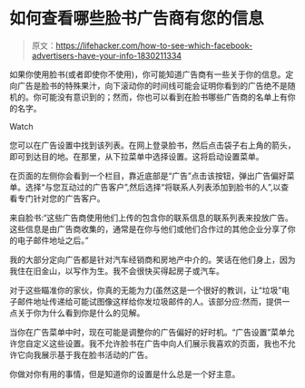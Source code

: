 # 如何查看哪些脸书广告商有您的信息

> 原文：<https://lifehacker.com/how-to-see-which-facebook-advertisers-have-your-info-1830211334>

如果你使用脸书(或者即使你不使用)，你可能知道广告商有一些关于你的信息。定向广告是脸书的特殊果汁，向下滚动你的时间线可能会证明你看到的广告绝不是随机的。你可能没有意识到的；然而，你也可以看到在脸书哪些广告商的名单上有你的名字。

Watch

您可以在广告设置中找到该列表。在网上登录脸书，然后点击袋子右上角的箭头，即可到达目的地。在那里，从下拉菜单中选择设置。这将启动设置菜单。

在页面的左侧你会看到一个栏目，靠近底部是“广告”点击该按钮，弹出广告偏好菜单。选择“与您互动过的广告客户”,然后选择“将联系人列表添加到脸书的人”,以查看专门针对您的广告客户。

来自脸书:“这些广告商使用他们上传的包含你的联系信息的联系列表来投放广告。这些信息是由广告商收集的，通常是在你与他们或他们合作过的其他企业分享了你的电子邮件地址之后。”

我的大部分定向广告都是针对汽车经销商和房地产中介的。笑话在他们身上，因为我住在旧金山，以写作为生。我不会很快买得起房子或汽车。

对于这些瞄准你的家伙，你真的无能为力(虽然这是一个很好的教训，让“垃圾”电子邮件地址传递给可能试图像这样给你发垃圾邮件的人。该部分应:然而，提供一点关于你为什么看到你是什么的见解。

当你在广告菜单中时，现在可能是调整你的广告偏好的好时机。“广告设置”菜单允许您自定义这些设置。我不允许脸书在广告中向人们展示我喜欢的页面，我也不允许它向我展示基于我在脸书活动的广告。

你做对你有用的事情，但是知道你的设置是什么总是一个好主意。